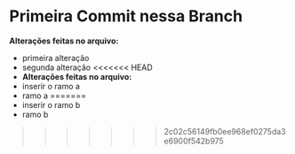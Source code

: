 # Primeira Commit nessa Branch

**Alterações feitas no arquivo:**
* primeira alteração
* segunda alteração
<<<<<<< HEAD
* **Alterações feitas no arquivo:**
* inserir o ramo a
* ramo a
=======
* inserir o ramo b
* ramo b
>>>>>>> 2c02c56149fb0ee968ef0275da3e6900f542b975
